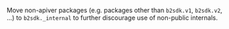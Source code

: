 Move non-apiver packages (e.g. packages other than `b2sdk.v1`, `b2sdk.v2`, ...) to `b2sdk._internal` to further discourage use of non-public internals.
